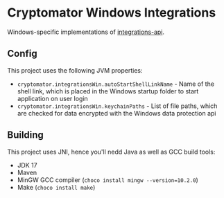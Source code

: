# Cryptomator Windows Integrations

Windows-specific implementations of [integrations-api](https://github.com/cryptomator/integrations-api).

## Config

This project uses the following JVM properties:
* `cryptomator.integrationsWin.autoStartShellLinkName` - Name of the shell link, which is placed in the Windows startup folder to start application on user login
* `cryptomator.integrationsWin.keychainPaths` - List of file paths, which are checked for data encrypted with the Windows data protection api

## Building

This project uses JNI, hence you'll nedd Java as well as GCC build tools:

* JDK 17
* Maven
* MinGW GCC compiler (`choco install mingw --version=10.2.0`)
* Make (`choco install make`)